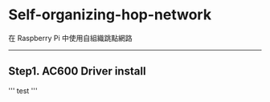 # Self-organizing-hop-network
在 Raspberry Pi 中使用自組織跳點網路
***
## Step1. AC600 Driver install
'''
test
'''

